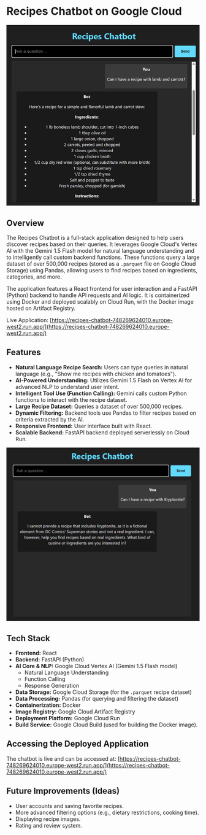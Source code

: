 # Recipes Chatbot on Google Cloud

![Chatbot Interface](./screenshots/02.jpg)

## Overview

The Recipes Chatbot is a full-stack application designed to help users discover recipes based on their queries. It leverages Google Cloud's Vertex AI with the Gemini 1.5 Flash model for natural language understanding and to intelligently call custom backend functions. These functions query a large dataset of over 500,000 recipes (stored as a `.parquet` file on Google Cloud Storage) using Pandas, allowing users to find recipes based on ingredients, categories, and more.

The application features a React frontend for user interaction and a FastAPI (Python) backend to handle API requests and AI logic. It is containerized using Docker and deployed scalably on Cloud Run, with the Docker image hosted on Artifact Registry.

Live Application: [https://recipes-chatbot-748269624010.europe-west2.run.app/](https://recipes-chatbot-748269624010.europe-west2.run.app/)

## Features

* **Natural Language Recipe Search:** Users can type queries in natural language (e.g., "Show me recipes with chicken and tomatoes").
* **AI-Powered Understanding:** Utilizes Gemini 1.5 Flash on Vertex AI for advanced NLP to understand user intent.
* **Intelligent Tool Use (Function Calling):** Gemini calls custom Python functions to interact with the recipe dataset.
* **Large Recipe Dataset:** Queries a dataset of over 500,000 recipes.
* **Dynamic Filtering:** Backend tools use Pandas to filter recipes based on criteria extracted by the AI.
* **Responsive Frontend:** User interface built with React.
* **Scalable Backend:** FastAPI backend deployed serverlessly on Cloud Run.

![Recipe Results](./screenshots/01.jpg)

## Tech Stack

* **Frontend:** React
* **Backend:** FastAPI (Python)
* **AI Core & NLP:** Google Cloud Vertex AI (Gemini 1.5 Flash model)
    * Natural Language Understanding
    * Function Calling
    * Response Generation
* **Data Storage:** Google Cloud Storage (for the `.parquet` recipe dataset)
* **Data Processing:** Pandas (for querying and filtering the dataset)
* **Containerization:** Docker
* **Image Registry:** Google Cloud Artifact Registry
* **Deployment Platform:** Google Cloud Run
* **Build Service:** Google Cloud Build (used for building the Docker image).


## Accessing the Deployed Application

The chatbot is live and can be accessed at:
[https://recipes-chatbot-748269624010.europe-west2.run.app/](https://recipes-chatbot-748269624010.europe-west2.run.app/)

## Future Improvements (Ideas)

* User accounts and saving favorite recipes.
* More advanced filtering options (e.g., dietary restrictions, cooking time).
* Displaying recipe images.
* Rating and review system.